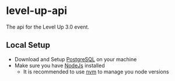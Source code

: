 # level-up-api
The api for the Level Up 3.0 event.


## Local Setup
- Download and Setup [PostgreSQL](https://www.postgresql.org/download/) on your machine
- Make sure you have [NodeJs](https://nodejs.org/en/download/package-manager) installed
    - It is recommended to use [nvm](https://github.com/nvm-sh/nvm) to manage you node versions